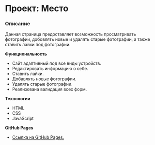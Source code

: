 # Проект: Место

### Описание  

Данная страница предоставляет возможность просматривать фотографии, добовлять новые и удалять старые фотографии, а также ставить лайки под фотографии.

**Функциональность**

* Сайт адаптивный под все виды устройств.
* Редактировать информацию о себе.
* Ставить лайки.
* Добавлять новые фотографии.
* Удалять старые фотографии.
* Реализована валидация всех форм.

**Технологии**

* HTML
* CSS
* JavaScript

**GitHub Pages**

* [Ссылка на GitHub Pages.](https://stmelik.github.io/mesto/)